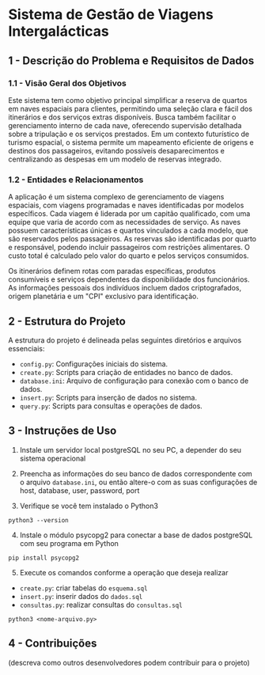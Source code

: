 # Sistema de Gestão de Viagens Intergalácticas

## 1 - Descrição do Problema e Requisitos de Dados

### 1.1 - Visão Geral dos Objetivos

Este sistema tem como objetivo principal simplificar a reserva de quartos em naves espaciais para clientes, permitindo uma seleção clara e fácil dos itinerários e dos serviços extras disponíveis. Busca também facilitar o gerenciamento interno de cada nave, oferecendo supervisão detalhada sobre a tripulação e os serviços prestados. Em um contexto futurístico de turismo espacial, o sistema permite um mapeamento eficiente de origens e destinos dos passageiros, evitando possíveis desaparecimentos e centralizando as despesas em um modelo de reservas integrado.

### 1.2 - Entidades e Relacionamentos

A aplicação é um sistema complexo de gerenciamento de viagens espaciais, com viagens programadas e naves identificadas por modelos específicos. Cada viagem é liderada por um capitão qualificado, com uma equipe que varia de acordo com as necessidades de serviço. As naves possuem características únicas e quartos vinculados a cada modelo, que são reservados pelos passageiros. As reservas são identificadas por quarto e responsável, podendo incluir passageiros com restrições alimentares. O custo total é calculado pelo valor do quarto e pelos serviços consumidos.

Os itinerários definem rotas com paradas específicas, produtos consumíveis e serviços dependentes da disponibilidade dos funcionários. As informações pessoais dos indivíduos incluem dados criptografados, origem planetária e um "CPI" exclusivo para identificação.

## 2 - Estrutura do Projeto

A estrutura do projeto é delineada pelas seguintes diretórios e arquivos essenciais:

- `config.py`: Configurações iniciais do sistema.
- `create.py`: Scripts para criação de entidades no banco de dados.
- `database.ini`: Arquivo de configuração para conexão com o banco de dados.
- `insert.py`: Scripts para inserção de dados no sistema.
- `query.py`: Scripts para consultas e operações de dados.

## 3 - Instruções de Uso

1. Instale um servidor local postgreSQL no seu PC, a depender do seu sistema operacional

2. Preencha as informações do seu banco de dados correspondente com o arquivo `database.ini`, ou então altere-o com as suas configurações de host, database, user, password, port

3. Verifique se você tem instalado o Python3
```
python3 --version
```

4. Instale o módulo psycopg2 para conectar a base de dados postgreSQL com seu programa em Python
```
pip install psycopg2
```

5. Execute os comandos conforme a operação que deseja realizar
  - `create.py`: criar tabelas do `esquema.sql`
  - `insert.py`: inserir dados do `dados.sql`
  - `consultas.py`: realizar consultas do `consultas.sql`
```
python3 <nome-arquivo.py>
```

## 4 - Contribuições

(descreva como outros desenvolvedores podem contribuir para o projeto)